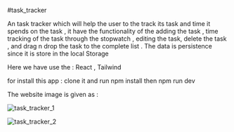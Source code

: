 #task_tracker

An task tracker which will help the user to the track its task and time it spends on the task , 
it have the functionality of the  adding the task , time tracking of the task through the stopwatch , 
editing the task, delete the task , and drag n drop the task to the complete list . The data is persistence since 
it is store in the local Storage

Here we have use the : React , Tailwind

for install this app : clone it and run npm install then npm run dev

The website image is given as :

![task_tracker_1](https://github.com/sujal-jain-347/task_tracker/assets/136954858/5709bd76-0e6c-4280-a364-7ef53c9131ff)

![task_tracker_2](https://github.com/sujal-jain-347/task_tracker/assets/136954858/35b8c6b0-3157-4253-bc05-128bdc2b2866)

